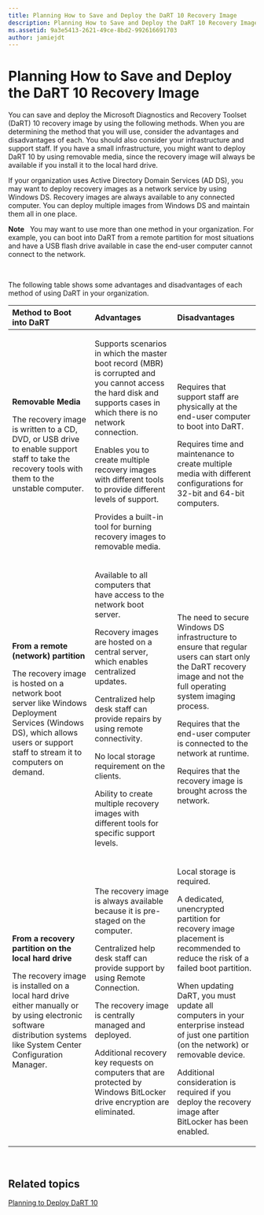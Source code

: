 ```yaml
---
title: Planning How to Save and Deploy the DaRT 10 Recovery Image
description: Planning How to Save and Deploy the DaRT 10 Recovery Image
ms.assetid: 9a3e5413-2621-49ce-8bd2-992616691703
author: jamiejdt
---
```


# Planning How to Save and Deploy the DaRT 10 Recovery Image


You can save and deploy the Microsoft Diagnostics and Recovery Toolset (DaRT) 10 recovery image by using the following methods. When you are determining the method that you will use, consider the advantages and disadvantages of each. You should also consider your infrastructure and support staff. If you have a small infrastructure, you might want to deploy DaRT 10 by using removable media, since the recovery image will always be available if you install it to the local hard drive.

If your organization uses Active Directory Domain Services (AD DS), you may want to deploy recovery images as a network service by using Windows DS. Recovery images are always available to any connected computer. You can deploy multiple images from Windows DS and maintain them all in one place.

**Note**  
You may want to use more than one method in your organization. For example, you can boot into DaRT from a remote partition for most situations and have a USB flash drive available in case the end-user computer cannot connect to the network.

 

The following table shows some advantages and disadvantages of each method of using DaRT in your organization.

<table>
<colgroup>
<col width="33%" />
<col width="33%" />
<col width="33%" />
</colgroup>
<thead>
<tr class="header">
<th align="left">Method to Boot into DaRT</th>
<th align="left">Advantages</th>
<th align="left">Disadvantages</th>
</tr>
</thead>
<tbody>
<tr class="odd">
<td align="left"><p><strong>Removable Media</strong></p>
<p>The recovery image is written to a CD, DVD, or USB drive to enable support staff to take the recovery tools with them to the unstable computer.</p></td>
<td align="left"><p>Supports scenarios in which the master boot record (MBR) is corrupted and you cannot access the hard disk and supports cases in which there is no network connection.</p>
<p>Enables you to create multiple recovery images with different tools to provide different levels of support.</p>
<p>Provides a built-in tool for burning recovery images to removable media.</p></td>
<td align="left"><p>Requires that support staff are physically at the end-user computer to boot into DaRT.</p>
<p>Requires time and maintenance to create multiple media with different configurations for 32-bit and 64-bit computers.</p></td>
</tr>
<tr class="even">
<td align="left"><p><strong>From a remote (network) partition</strong></p>
<p>The recovery image is hosted on a network boot server like Windows Deployment Services (Windows DS), which allows users or support staff to stream it to computers on demand.</p></td>
<td align="left"><p>Available to all computers that have access to the network boot server.</p>
<p>Recovery images are hosted on a central server, which enables centralized updates.</p>
<p>Centralized help desk staff can provide repairs by using remote connectivity.</p>
<p>No local storage requirement on the clients.</p>
<p>Ability to create multiple recovery images with different tools for specific support levels.</p></td>
<td align="left"><p>The need to secure Windows DS infrastructure to ensure that regular users can start only the DaRT recovery image and not the full operating system imaging process.</p>
<p></p>
<p></p>
<p>Requires that the end-user computer is connected to the network at runtime.</p>
<p>Requires that the recovery image is brought across the network.</p></td>
</tr>
<tr class="odd">
<td align="left"><p><strong>From a recovery partition on the local hard drive</strong></p>
<p>The recovery image is installed on a local hard drive either manually or by using electronic software distribution systems like System Center Configuration Manager.</p></td>
<td align="left"><p>The recovery image is always available because it is pre-staged on the computer.</p>
<p>Centralized help desk staff can provide support by using Remote Connection.</p>
<p>The recovery image is centrally managed and deployed.</p>
<p>Additional recovery key requests on computers that are protected by Windows BitLocker drive encryption are eliminated.</p></td>
<td align="left"><p>Local storage is required.</p>
<p>A dedicated, unencrypted partition for recovery image placement is recommended to reduce the risk of a failed boot partition.</p>
<p>When updating DaRT, you must update all computers in your enterprise instead of just one partition (on the network) or removable device.</p>
<p>Additional consideration is required if you deploy the recovery image after BitLocker has been enabled.</p></td>
</tr>
</tbody>
</table>

 

## Related topics


[Planning to Deploy DaRT 10](planning-to-deploy-dart-10.md)

 

 





